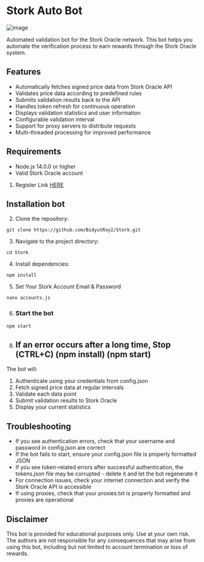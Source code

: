# Stork Auto Bot

![image](https://github.com/user-attachments/assets/8c909339-0130-4170-b923-b4df4d0c7693)

Automated validation bot for the Stork Oracle network. This bot helps you automate the verification process to earn rewards through the Stork Oracle system.

## Features

- Automatically fetches signed price data from Stork Oracle API
- Validates price data according to predefined rules
- Submits validation results back to the API
- Handles token refresh for continuous operation
- Displays validation statistics and user information
- Configurable validation interval
- Support for proxy servers to distribute requests
- Multi-threaded processing for improved performance

## Requirements

- Node.js 14.0.0 or higher
- Valid Stork Oracle account

1. Register Link [HERE](https://t.me/hiddengemnews/12318)

## Installation bot

2. Clone the repository:
```
git clone https://github.com/BidyutRoy2/Stork.git
```

3. Navigate to the project directory:
```
cd Stork
```

4. Install dependencies:
```
npm install
```

5. Set Your Stork Account Email & Password
```
nano accounts.js
```

6. ### Start the bot
```
npm start
```

8. ## If an error occurs after a long time, Stop (CTRL+C)  (npm install)  (npm start)

The bot will:
1. Authenticate using your credentials from config.json
2. Fetch signed price data at regular intervals
3. Validate each data point
4. Submit validation results to Stork Oracle
5. Display your current statistics

## Troubleshooting

- If you see authentication errors, check that your username and password in config.json are correct
- If the bot fails to start, ensure your config.json file is properly formatted JSON
- If you see token-related errors after successful authentication, the tokens.json file may be corrupted - delete it and let the bot regenerate it
- For connection issues, check your internet connection and verify the Stork Oracle API is accessible
- If using proxies, check that your proxies.txt is properly formatted and proxies are operational

## Disclaimer

This bot is provided for educational purposes only. Use at your own risk. The authors are not responsible for any consequences that may arise from using this bot, including but not limited to account termination or loss of rewards.
